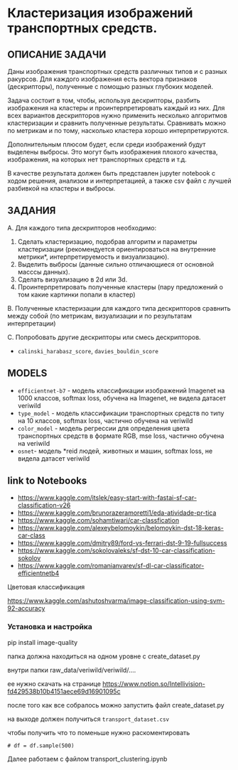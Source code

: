 # Кластеризация изображений транспортных средств.

## ОПИСАНИЕ ЗАДАЧИ

Даны изображения транспортных средств различных типов и с разных ракурсов.
Для каждого изображения есть вектора признаков (дескрипторы), полученные с помощью разных глубоких моделей.

Задача состоит в том, чтобы, используя дескрипторы, разбить изображения на кластеры и проинтерпретировать каждый из них.
Для всех вариантов дескрипторов нужно применить несколько алгоритмов кластеризации и сравнить полученные результаты.
Сравнивать можно по метрикам и по тому, насколько кластера хорошо интерпретируются.

Дополнительным плюсом будет, если среди изображений будут выделены выбросы.
Это могут быть изображения плохого качества, изображения, на которых нет транспортных средств и т.д.

В качестве результата должен быть представлен jupyter notebook с ходом решения, анализом и интерпретацией,
а также csv файл с лучшей разбивкой на кластеры и выбросы.

## ЗАДАНИЯ

A. Для каждого типа дескрипторов необходимо:
1. Сделать кластеризацию, подобрав алгоритм и параметры кластеризации
(рекомендуется ориентироваться на внутренние метрики*, интерпретируемость и визуализацию).
2. Выделить выбросы (данные сильно отличающиеся от основной масссы данных).
2. Сделать визуализацию в 2d или 3d.
3. Проинтерпретировать полученные кластеры (пару предложений о том какие картинки попали в кластер)

B. Полученные кластеризации для каждого типа дескрипторов сравнить между собой (по метрикам, визуализации и по результатам интерпретации)

С. Попробовать другие дескрипторы или смесь дескрипторов.

* `calinski_harabasz_score`, `davies_bouldin_score`

## MODELS

- `efficientnet-b7` - модель классификации изображений Imagenet на 1000 классов, softmax loss, обучена на Imagenet, не видела датасет veriwild
- `type_model` - модель классификации транспортных средств по типу на 10 классов, softmax loss,  частично обучена на veriwild
- `color_model` - модель регрессии для определения цвета транспортных средств в формате RGB, mse loss, частично обучена на veriwild
- `osnet`- модель *reid людей, животных и машин, softmax loss, не видела датасет veriwild

## link to Notebooks

- https://www.kaggle.com/itslek/easy-start-with-fastai-sf-car-classification-v26
- https://www.kaggle.com/brunorazeramoretti1/eda-atividade-pr-tica
- https://www.kaggle.com/sohamtiwari/car-classfication
- https://www.kaggle.com/alexeybelomoykin/belomoykin-dst-18-keras-car-class
- https://www.kaggle.com/dmitry89/ford-vs-ferrari-dst-9-19-fullsuccess
- https://www.kaggle.com/sokolovaleks/sf-dst-10-car-classification-sokolov
- https://www.kaggle.com/romanianvarev/sf-dl-car-classificator-efficientnetb4

Цветовая классификация

https://www.kaggle.com/ashutoshvarma/image-classification-using-svm-92-accuracy


### Установка и настройка

pip install image-quality

папка должна находиться на одном уровне с create_dataset.py

внутри папки raw_data/veriwild/veriwild/....

ее нужно скачать на странице https://www.notion.so/Intellivision-fd429538b10b4151aece69d16901095c

после того как все собралось можно запустить файл create_dataset.py

на выходе должен получиться `transport_dataset.csv`

чтобы получить что то поменьше нужно раскоментировать

`# df = df.sample(500)`

Далее работаем с файлом transport_clustering.ipynb
